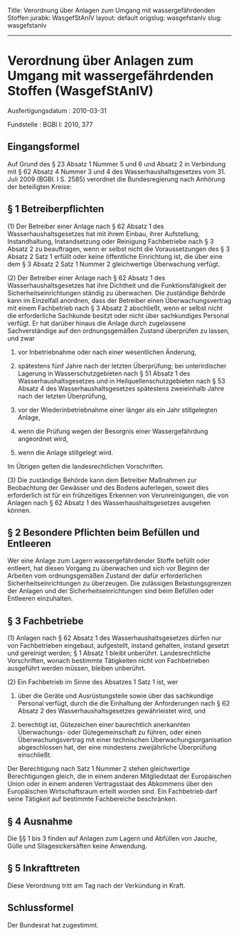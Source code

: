 Title: Verordnung über Anlagen zum Umgang mit wassergefährdenden Stoffen
jurabk: WasgefStAnlV
layout: default
origslug: wasgefstanlv
slug: wasgefstanlv

---

# Verordnung über Anlagen zum Umgang mit wassergefährdenden Stoffen (WasgefStAnlV)

Ausfertigungsdatum
:   2010-03-31

Fundstelle
:   BGBl I: 2010, 377

[^F774052_01_BJNR037700010]:     Die Verpflichtungen aus der Richtlinie 98/34/EG des Europäischen
    Parlaments und des Rates vom 22. Juni 1998 über ein
    Informationsverfahren auf dem Gebiet der Normen und technischen
    Vorschriften und der Vorschriften für die Dienste der
    Informationsgesellschaft (ABl. L 204 vom 21.7.1998, S. 37), die
    zuletzt durch die Richtlinie 2006/96/EG (ABl. L 363 vom 20.12.2006, S.
    81) geändert worden ist, sind beachtet worden.


## Eingangsformel

Auf Grund des § 23 Absatz 1 Nummer 5 und 6 und Absatz 2 in Verbindung
mit § 62 Absatz 4 Nummer 3 und 4 des Wasserhaushaltsgesetzes vom 31.
Juli 2009 (BGBl. I S. 2585) verordnet die Bundesregierung nach
Anhörung der beteiligten Kreise:


## § 1 Betreiberpflichten

(1) Der Betreiber einer Anlage nach § 62 Absatz 1 des
Wasserhaushaltsgesetzes hat mit ihrem Einbau, ihrer Aufstellung,
Instandhaltung, Instandsetzung oder Reinigung Fachbetriebe nach § 3
Absatz 2 zu beauftragen, wenn er selbst nicht die Voraussetzungen des
§ 3 Absatz 2 Satz 1 erfüllt oder keine öffentliche Einrichtung ist,
die über eine dem § 3 Absatz 2 Satz 1 Nummer 2 gleichwertige
Überwachung verfügt.

(2) Der Betreiber einer Anlage nach § 62 Absatz 1 des
Wasserhaushaltsgesetzes hat ihre Dichtheit und die Funktionsfähigkeit
der Sicherheitseinrichtungen ständig zu überwachen. Die zuständige
Behörde kann im Einzelfall anordnen, dass der Betreiber einen
Überwachungsvertrag mit einem Fachbetrieb nach § 3 Absatz 2
abschließt, wenn er selbst nicht die erforderliche Sachkunde besitzt
oder nicht über sachkundiges Personal verfügt. Er hat darüber hinaus
die Anlage durch zugelassene Sachverständige auf den ordnungsgemäßen
Zustand überprüfen zu lassen, und zwar

1.  vor Inbetriebnahme oder nach einer wesentlichen Änderung,


2.  spätestens fünf Jahre nach der letzten Überprüfung; bei unterirdischer
    Lagerung in Wasserschutzgebieten nach § 51 Absatz 1 des
    Wasserhaushaltsgesetzes und in Heilquellenschutzgebieten nach § 53
    Absatz 4 des Wasserhaushaltsgesetzes spätestens zweieinhalb Jahre nach
    der letzten Überprüfung,


3.  vor der Wiederinbetriebnahme einer länger als ein Jahr stillgelegten
    Anlage,


4.  wenn die Prüfung wegen der Besorgnis einer Wassergefährdung angeordnet
    wird,


5.  wenn die Anlage stillgelegt wird.



Im Übrigen gelten die landesrechtlichen Vorschriften.

(3) Die zuständige Behörde kann dem Betreiber Maßnahmen zur
Beobachtung der Gewässer und des Bodens auferlegen, soweit dies
erforderlich ist für ein frühzeitiges Erkennen von Verunreinigungen,
die von Anlagen nach § 62 Absatz 1 des Wasserhaushaltsgesetzes
ausgehen können.


## § 2 Besondere Pflichten beim Befüllen und Entleeren

Wer eine Anlage zum Lagern wassergefährdender Stoffe befüllt oder
entleert, hat diesen Vorgang zu überwachen und sich vor Beginn der
Arbeiten vom ordnungsgemäßen Zustand der dafür erforderlichen
Sicherheitseinrichtungen zu überzeugen. Die zulässigen
Belastungsgrenzen der Anlagen und der Sicherheitseinrichtungen sind
beim Befüllen oder Entleeren einzuhalten.


## § 3 Fachbetriebe

(1) Anlagen nach § 62 Absatz 1 des Wasserhaushaltsgesetzes dürfen nur
von Fachbetrieben eingebaut, aufgestellt, instand gehalten, instand
gesetzt und gereinigt werden; § 1 Absatz 1 bleibt unberührt.
Landesrechtliche Vorschriften, wonach bestimmte Tätigkeiten nicht von
Fachbetrieben ausgeführt werden müssen, bleiben unberührt.

(2) Ein Fachbetrieb im Sinne des Absatzes 1 Satz 1 ist, wer

1.  über die Geräte und Ausrüstungsteile sowie über das sachkundige
    Personal verfügt, durch die die Einhaltung der Anforderungen nach § 62
    Absatz 2 des Wasserhaushaltsgesetzes gewährleistet wird, und


2.  berechtigt ist, Gütezeichen einer baurechtlich anerkannten
    Überwachungs- oder Gütegemeinschaft zu führen, oder einen
    Überwachungsvertrag mit einer technischen Überwachungsorganisation
    abgeschlossen hat, der eine mindestens zweijährliche Überprüfung
    einschließt.



Der Berechtigung nach Satz 1 Nummer 2 stehen gleichwertige
Berechtigungen gleich, die in einem anderen Mitgliedstaat der
Europäischen Union oder in einem anderen Vertragsstaat des Abkommens
über den Europäischen Wirtschaftsraum erteilt worden sind. Ein
Fachbetrieb darf seine Tätigkeit auf bestimmte Fachbereiche
beschränken.


## § 4 Ausnahme

Die §§ 1 bis 3 finden auf Anlagen zum Lagern und Abfüllen von Jauche,
Gülle und Silagesickersäften keine Anwendung.


## § 5 Inkrafttreten

Diese Verordnung tritt am Tag nach der Verkündung in Kraft.


## Schlussformel

Der Bundesrat hat zugestimmt.

